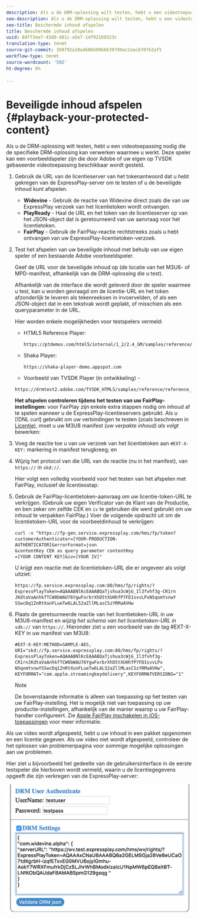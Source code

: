 ```yaml
---
description: Als u de DRM-oplossing wilt testen, hebt u een videotoepassing nodig die de specifieke DRM-oplossing kan verwerken waarmee u werkt. Deze speler kan een voorbeeldspeler zijn die door Adobe of uw eigen op TVSDK gebaseerde videotoepassing beschikbaar wordt gesteld.
seo-description: Als u de DRM-oplossing wilt testen, hebt u een videotoepassing nodig die de specifieke DRM-oplossing kan verwerken waarmee u werkt. Deze speler kan een voorbeeldspeler zijn die door Adobe of uw eigen op TVSDK gebaseerde videotoepassing beschikbaar wordt gesteld.
seo-title: Beschermde inhoud afspelen
title: Beschermde inhoud afspelen
uuid: 84f73ee7-43d0-481c-a5e7-14f92169323c
translation-type: tm+mt
source-git-commit: 1b9792a10ad606b99b6639799ac2aacb707b2af5
workflow-type: tm+mt
source-wordcount: '592'
ht-degree: 0%

---
```



# Beveiligde inhoud afspelen {#playback-your-protected-content}

Als u de DRM-oplossing wilt testen, hebt u een videotoepassing nodig die de specifieke DRM-oplossing kan verwerken waarmee u werkt. Deze speler kan een voorbeeldspeler zijn die door Adobe of uw eigen op TVSDK gebaseerde videotoepassing beschikbaar wordt gesteld.

1. Gebruik de URL van de licentieserver van het tokenantwoord dat u hebt gekregen van de ExpressPlay-server om te testen of u de beveiligde inhoud kunt afspelen.

   * **Widevine**  - Gebruik de reactie van Widevine direct zoals die van uw ExpressPlay verzoek van het licentietoken wordt ontvangen.
   * **PlayReady**  - Haal de URL en het token van de licentieserver op van het JSON-object dat is geretourneerd van uw aanvraag voor het licentietoken.
   * **FairPlay**  - Gebruik de FairPlay-reactie rechtstreeks zoals u hebt ontvangen van uw ExpressPlay-licentietoken-verzoek.

1. Test het afspelen van uw beveiligde inhoud met behulp van uw eigen speler of een bestaande Adobe voorbeeldspeler.

   Geef de URL voor de beveiligde inhoud op (de locatie van het M3U8- of MPD-manifest, afhankelijk van de DRM-oplossing die u test).

   Afhankelijk van de interface die wordt geleverd door de speler waarmee u test, kan u worden gevraagd om de licentie-URL en het token afzonderlijk te leveren als tekenreeksen in invoervelden, of als een JSON-object dat in een tekstvak wordt geplakt, of misschien als een queryparameter in de URL.

   Hier worden enkele mogelijkheden voor testspelers vermeld:

   * HTML5 Reference Player:

      ```
      https://ptdemos.com/html5/internal/1_2/2.4_GM/samples/reference/reference_player.html
      ```

   * Shaka Player:

      ```
      https://shaka-player-demo.appspot.com
      ```

   * Voorbeeld van TVSDK Player (in ontwikkeling) -

   ```
   https://drmtest2.adobe.com/TVSDK_HTML5/samples/reference/reference_player.html
   ```

   **Het afspelen controleren tijdens het testen van uw FairPlay-instellingen:** voor FairPlay zijn enkele extra stappen nodig om inhoud af te spelen wanneer u de ExpressPlay-licentieservers gebruikt. Als u [!DNL curl] gebruikt om uw verbindingen te testen (zoals beschreven in [Licentie](../../multi-drm-workflows/quick-start/handle-the-licensing.md)), moet u uw M3U8 manifest *(uw verpakte inhoud) als volgt* bewerken:

1. Voeg de reactie toe u van uw verzoek van het licentietoken aan `#EXT-X-KEY:` markering in manifest terugkreeg; en
1. Wijzig het protocol van die URL van de reactie (nu in het manifest), van `https://` in `skd://`.

   Hier volgt een volledig voorbeeld voor het testen van het afspelen met FairPlay, inclusief de licentiesstap:

1. Gebruik de FairPlay-licentietoken-aanvraag om uw licentie-token-URL te verkrijgen. (Gebruik uw eigen Verificator van de Klant van de Productie, en ben zeker om zelfde CEK en `iv` te gebruiken die werd gebruikt om uw inhoud te verpakken FairPlay.) Voer de volgende opdracht uit om de licentietoken-URL voor de voorbeeldinhoud te verkrijgen:

   ```
   curl -v "https://fp-gen.service.expressplay.com/hms/fp/token? 
   customerAuthenticator=[YOUR-PRODUCTION-AUTHENTICATOR]&errorFormat=json 
   &contentKey CEK as query parameter contentKey 
   =[YOUR CONTENT KEY]&iv=[YOUR IV]"
   ```

   U krijgt een reactie met de licentietoken-URL die er ongeveer als volgt uitziet:

   ```
   https://fp.service.expressplay.com:80/hms/fp/rights/? 
   ExpressPlayToken=AQAAABNlKcEAAABQaTjshua3cWjG_Il3fvhf3g-CR1rn 
   JKdtaVaAnhkfTCW0bWAU76YgwForbrXhD5tXUHhfP7FD1svvLPxN5qomYsnwY 
   SSwcDq1ZnRtXunFLueTw6LAL52aZllMLasCSzYRMaAVHw 
   ```

1. Plaats de geretourneerde reactie van het licentietoken-URL in uw M3U8-manifest en *wijzig het schema van het licentietoken-URL in* `sdk://` van `https://`. Hieronder ziet u een voorbeeld van de tag #EXT-X-KEY in uw manifest van M3U8:

   ```
   #EXT-X-KEY:METHOD=SAMPLE-AES, 
   URI="skd://fp.service.expressplay.com:80/hms/fp/rights/? 
   ExpressPlayToken=AQAAABNlKcEAAABQaTjshua3cWjG_Il3fvhf3g- 
   CR1rnJKdtaVaAnhkfTCW0bWAU76YgwForbrXhD5tXUHhfP7FD1svvLPx 
   N5qomYsnwYSSwcDq1ZnRtXunFLueTw6LAL52aZllMLasCSzYRMaAVHw", 
   KEYFORMAT="com.apple.streamingkeydelivery",KEYFORMATVERSIONS="1"
   ```

   >[!NOTE]
   >
   >De bovenstaande informatie is alleen van toepassing op het testen van uw FairPlay-instelling. Het is mogelijk niet van toepassing op uw productie-instellingen, afhankelijk van de manier waarop u uw FairPlay-handler configureert. Zie [Apple FairPlay inschakelen in iOS-toepassingen](../../../programming/tvsdk-3x-ios-prog/ios-3x-drm-content-security/ios-3x-apple-fairplay-tvsdk.md) voor meer informatie.

Als uw video wordt afgespeeld, hebt u uw inhoud in een pakket opgenomen en een licentie gegeven. Als uw video niet wordt afgespeeld, controleer de het oplossen van problemenpagina voor sommige mogelijke oplossingen aan uw problemen.

<!--<a id="example_603D92A1F3924467B5D66EC862B8F59C"></a>-->

Hier ziet u bijvoorbeeld het gedeelte van de gebruikersinterface in de eerste testspeler die hierboven wordt vermeld, waarin u de licentiegegevens opgeeft die zijn verkregen van de ExpressPlay-server:

<!--<a id="fig_zjy_q2c_rw"></a>-->

![](assets/sample-player-drm-settings-web.png)
